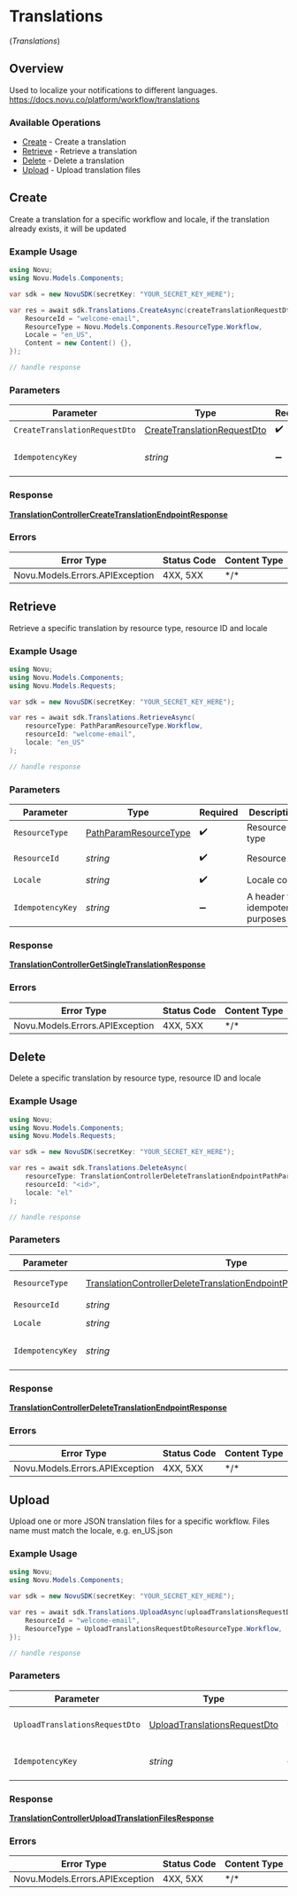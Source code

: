 # Translations
(*Translations*)

## Overview

Used to localize your notifications to different languages.
<https://docs.novu.co/platform/workflow/translations>

### Available Operations

* [Create](#create) - Create a translation
* [Retrieve](#retrieve) - Retrieve a translation
* [Delete](#delete) - Delete a translation
* [Upload](#upload) - Upload translation files

## Create

Create a translation for a specific workflow and locale, if the translation already exists, it will be updated

### Example Usage

<!-- UsageSnippet language="csharp" operationID="TranslationController_createTranslationEndpoint" method="post" path="/v2/translations" -->
```csharp
using Novu;
using Novu.Models.Components;

var sdk = new NovuSDK(secretKey: "YOUR_SECRET_KEY_HERE");

var res = await sdk.Translations.CreateAsync(createTranslationRequestDto: new CreateTranslationRequestDto() {
    ResourceId = "welcome-email",
    ResourceType = Novu.Models.Components.ResourceType.Workflow,
    Locale = "en_US",
    Content = new Content() {},
});

// handle response
```

### Parameters

| Parameter                                                                             | Type                                                                                  | Required                                                                              | Description                                                                           |
| ------------------------------------------------------------------------------------- | ------------------------------------------------------------------------------------- | ------------------------------------------------------------------------------------- | ------------------------------------------------------------------------------------- |
| `CreateTranslationRequestDto`                                                         | [CreateTranslationRequestDto](../../Models/Components/CreateTranslationRequestDto.md) | :heavy_check_mark:                                                                    | N/A                                                                                   |
| `IdempotencyKey`                                                                      | *string*                                                                              | :heavy_minus_sign:                                                                    | A header for idempotency purposes                                                     |

### Response

**[TranslationControllerCreateTranslationEndpointResponse](../../Models/Requests/TranslationControllerCreateTranslationEndpointResponse.md)**

### Errors

| Error Type                      | Status Code                     | Content Type                    |
| ------------------------------- | ------------------------------- | ------------------------------- |
| Novu.Models.Errors.APIException | 4XX, 5XX                        | \*/\*                           |

## Retrieve

Retrieve a specific translation by resource type, resource ID and locale

### Example Usage

<!-- UsageSnippet language="csharp" operationID="TranslationController_getSingleTranslation" method="get" path="/v2/translations/{resourceType}/{resourceId}/{locale}" -->
```csharp
using Novu;
using Novu.Models.Components;
using Novu.Models.Requests;

var sdk = new NovuSDK(secretKey: "YOUR_SECRET_KEY_HERE");

var res = await sdk.Translations.RetrieveAsync(
    resourceType: PathParamResourceType.Workflow,
    resourceId: "welcome-email",
    locale: "en_US"
);

// handle response
```

### Parameters

| Parameter                                                               | Type                                                                    | Required                                                                | Description                                                             | Example                                                                 |
| ----------------------------------------------------------------------- | ----------------------------------------------------------------------- | ----------------------------------------------------------------------- | ----------------------------------------------------------------------- | ----------------------------------------------------------------------- |
| `ResourceType`                                                          | [PathParamResourceType](../../Models/Requests/PathParamResourceType.md) | :heavy_check_mark:                                                      | Resource type                                                           |                                                                         |
| `ResourceId`                                                            | *string*                                                                | :heavy_check_mark:                                                      | Resource ID                                                             | welcome-email                                                           |
| `Locale`                                                                | *string*                                                                | :heavy_check_mark:                                                      | Locale code                                                             | en_US                                                                   |
| `IdempotencyKey`                                                        | *string*                                                                | :heavy_minus_sign:                                                      | A header for idempotency purposes                                       |                                                                         |

### Response

**[TranslationControllerGetSingleTranslationResponse](../../Models/Requests/TranslationControllerGetSingleTranslationResponse.md)**

### Errors

| Error Type                      | Status Code                     | Content Type                    |
| ------------------------------- | ------------------------------- | ------------------------------- |
| Novu.Models.Errors.APIException | 4XX, 5XX                        | \*/\*                           |

## Delete

Delete a specific translation by resource type, resource ID and locale

### Example Usage

<!-- UsageSnippet language="csharp" operationID="TranslationController_deleteTranslationEndpoint" method="delete" path="/v2/translations/{resourceType}/{resourceId}/{locale}" -->
```csharp
using Novu;
using Novu.Models.Components;
using Novu.Models.Requests;

var sdk = new NovuSDK(secretKey: "YOUR_SECRET_KEY_HERE");

var res = await sdk.Translations.DeleteAsync(
    resourceType: TranslationControllerDeleteTranslationEndpointPathParamResourceType.Workflow,
    resourceId: "<id>",
    locale: "el"
);

// handle response
```

### Parameters

| Parameter                                                                                                                                                           | Type                                                                                                                                                                | Required                                                                                                                                                            | Description                                                                                                                                                         |
| ------------------------------------------------------------------------------------------------------------------------------------------------------------------- | ------------------------------------------------------------------------------------------------------------------------------------------------------------------- | ------------------------------------------------------------------------------------------------------------------------------------------------------------------- | ------------------------------------------------------------------------------------------------------------------------------------------------------------------- |
| `ResourceType`                                                                                                                                                      | [TranslationControllerDeleteTranslationEndpointPathParamResourceType](../../Models/Requests/TranslationControllerDeleteTranslationEndpointPathParamResourceType.md) | :heavy_check_mark:                                                                                                                                                  | Resource type                                                                                                                                                       |
| `ResourceId`                                                                                                                                                        | *string*                                                                                                                                                            | :heavy_check_mark:                                                                                                                                                  | Resource ID                                                                                                                                                         |
| `Locale`                                                                                                                                                            | *string*                                                                                                                                                            | :heavy_check_mark:                                                                                                                                                  | Locale code                                                                                                                                                         |
| `IdempotencyKey`                                                                                                                                                    | *string*                                                                                                                                                            | :heavy_minus_sign:                                                                                                                                                  | A header for idempotency purposes                                                                                                                                   |

### Response

**[TranslationControllerDeleteTranslationEndpointResponse](../../Models/Requests/TranslationControllerDeleteTranslationEndpointResponse.md)**

### Errors

| Error Type                      | Status Code                     | Content Type                    |
| ------------------------------- | ------------------------------- | ------------------------------- |
| Novu.Models.Errors.APIException | 4XX, 5XX                        | \*/\*                           |

## Upload

Upload one or more JSON translation files for a specific workflow. Files name must match the locale, e.g. en_US.json

### Example Usage

<!-- UsageSnippet language="csharp" operationID="TranslationController_uploadTranslationFiles" method="post" path="/v2/translations/upload" -->
```csharp
using Novu;
using Novu.Models.Components;

var sdk = new NovuSDK(secretKey: "YOUR_SECRET_KEY_HERE");

var res = await sdk.Translations.UploadAsync(uploadTranslationsRequestDto: new UploadTranslationsRequestDto() {
    ResourceId = "welcome-email",
    ResourceType = UploadTranslationsRequestDtoResourceType.Workflow,
});

// handle response
```

### Parameters

| Parameter                                                                               | Type                                                                                    | Required                                                                                | Description                                                                             |
| --------------------------------------------------------------------------------------- | --------------------------------------------------------------------------------------- | --------------------------------------------------------------------------------------- | --------------------------------------------------------------------------------------- |
| `UploadTranslationsRequestDto`                                                          | [UploadTranslationsRequestDto](../../Models/Components/UploadTranslationsRequestDto.md) | :heavy_check_mark:                                                                      | Translation files upload body details                                                   |
| `IdempotencyKey`                                                                        | *string*                                                                                | :heavy_minus_sign:                                                                      | A header for idempotency purposes                                                       |

### Response

**[TranslationControllerUploadTranslationFilesResponse](../../Models/Requests/TranslationControllerUploadTranslationFilesResponse.md)**

### Errors

| Error Type                      | Status Code                     | Content Type                    |
| ------------------------------- | ------------------------------- | ------------------------------- |
| Novu.Models.Errors.APIException | 4XX, 5XX                        | \*/\*                           |